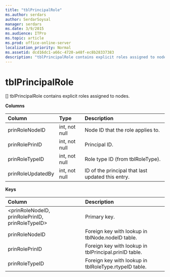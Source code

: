 ```yaml
---
title: "tblPrincipalRole"
ms.author: serdars
author: SerdarSoysal
manager: serdars
ms.date: 3/9/2015
ms.audience: ITPro
ms.topic: article
ms.prod: office-online-server
localization_priority: Normal
ms.assetid: dcd16dc1-a66c-4720-a48f-ec8b28337383
description: "tblPrincipalRole contains explicit roles assigned to nodes."
---
```


# tblPrincipalRole
[]
tblPrincipalRole contains explicit roles assigned to nodes.
  
**Columns**

|**Column**|**Type**|**Description**|
|:-----|:-----|:-----|
|prinRoleNodeID  <br/> |int, not null  <br/> |Node ID that the role applies to.  <br/> |
|prinRolePrinID  <br/> |int, not null  <br/> |Principal ID.  <br/> |
|prinRoleTypeID  <br/> |int, not null  <br/> |Role type ID (from tblRoleType).  <br/> |
|prinRoleUpdatedBy  <br/> |int, not null  <br/> |ID of the principal that last updated this entry.  <br/> |
   
**Keys**

|**Column**|**Description**|
|:-----|:-----|
|\<prinRoleNodeID, prinRolePrinID, prinRoleTypeID\>  <br/> |Primary key.  <br/> |
|prinRoleNodeID  <br/> |Foreign key with lookup in tblNode.nodeID table.  <br/> |
|prinRolePrinID  <br/> |Foreign key with lookup in tblPrincipal.prinID table.  <br/> |
|prinRoleTypeID  <br/> |Foreign key with lookup in tblRoleType.rtypeID table.  <br/> |
   

